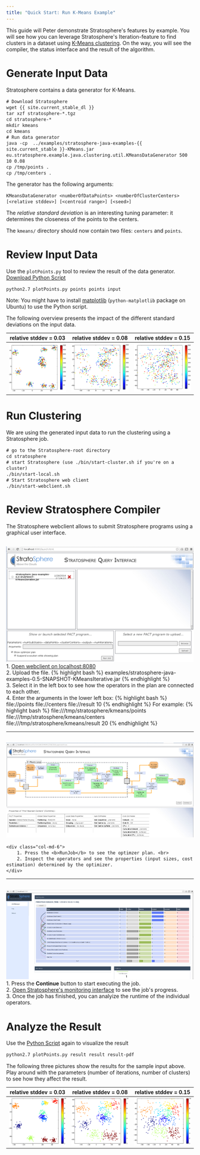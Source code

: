 ```yaml
---
title: "Quick Start: Run K-Means Example"
---
```


This guide will Peter demonstrate Stratosphere's features by example. You will see how you can leverage Stratosphere's Iteration-feature to find clusters in a dataset using [K-Means clustering](http://en.wikipedia.org/wiki/K-means_clustering). 
On the way, you will see the compiler, the status interface and the result of the algorithm.


#  Generate Input Data
Stratosphere contains a data generator for K-Means.

	# Download Stratosphere
	wget {{ site.current_stable_dl }}
	tar xzf stratosphere-*.tgz 
	cd stratosphere-*
	mkdir kmeans
	cd kmeans
	# Run data generator
	java -cp  ../examples/stratosphere-java-examples-{{ site.current_stable }}-KMeans.jar eu.stratosphere.example.java.clustering.util.KMeansDataGenerator 500 10 0.08
	cp /tmp/points .
	cp /tmp/centers .

The generator has the following arguments:

	KMeansDataGenerator <numberOfDataPoints> <numberOfClusterCenters> [<relative stddev>] [<centroid range>] [<seed>]

The _relative standard deviation_ is an interesting tuning parameter: it determines the closeness of the points to the centers.

The `kmeans/` directory should now contain two files: `centers` and `points`.


# Review Input Data
Use the `plotPoints.py` tool to review the result of the data generator. [Download Python Script](quickstart/plotPoints.py)
```bash
python2.7 plotPoints.py points points input
```


Note: You might have to install [matplotlib](http://matplotlib.org/) (`python-matplotlib` package on Ubuntu) to use the Python script.


The following overview presents the impact of the different standard deviations on the input data.

|relative stddev = 0.03|relative stddev = 0.08|relative stddev = 0.15|
|:--------------------:|:--------------------:|:--------------------:|
|<img src="img/quickstart-example/kmeans003.png" alt="example1" style="width: 275px;"/>|<img src="img/quickstart-example/kmeans008.png" alt="example2" style="width: 275px;"/>|<img src="img/quickstart-example/kmeans015.png" alt="example3" style="width: 275px;"/>|


# Run Clustering
We are using the generated input data to run the clustering using a Stratosphere job.

	# go to the Stratosphere-root directory
	cd stratosphere
	# start Stratosphere (use ./bin/start-cluster.sh if you're on a cluster)
	./bin/start-local.sh
	# Start Stratosphere web client
	./bin/start-webclient.sh

# Review Stratosphere Compiler
The Stratosphere webclient allows to submit Stratosphere programs using a graphical user interface.

<div class="row" style="padding-top:15px">
	<div class="col-md-6">
		<a data-lightbox="compiler" href="img/quickstart-example/run-webclient.png" data-lightbox="example-1"><img class="img-responsive" src="img/quickstart-example/run-webclient.png" /></a>
	</div>
	<div class="col-md-6">
		1. <a href="http://localhost:8080/launch.html">Open webclient on localhost:8080</a> <br>
		2. Upload the file. 
			{% highlight bash %}
			examples/stratosphere-java-examples-0.5-SNAPSHOT-KMeansIterative.jar
			{% endhighlight %} </br>
		3. Select it in the left box to see how the operators in the plan are connected to each other. <br>
		4. Enter the arguments in the lower left box:
			{% highlight bash %}
			file://<pathToGenerated>points file://<pathToGenerated>centers file://<pathToGenerated>result 10
			{% endhighlight %}
			For example:
			{% highlight bash %}
			file:///tmp/stratosphere/kmeans/points file:///tmp/stratosphere/kmeans/centers file:///tmp/stratosphere/kmeans/result 20
			{% endhighlight %}
	</div>
</div>
<hr>
<div class="row" style="padding-top:15px">
	<div class="col-md-6">
		<a data-lightbox="compiler" href="img/quickstart-example/compiler-webclient-new.png" data-lightbox="example-1"><img class="img-responsive" src="img/quickstart-example/compiler-webclient-new.png" /></a>
	</div>

	<div class="col-md-6">
		1. Press the <b>RunJob</b> to see the optimzer plan. <br>
		2. Inspect the operators and see the properties (input sizes, cost estimation) determined by the optimizer.
	</div>
</div>
<hr>
<div class="row" style="padding-top:15px">
	<div class="col-md-6">
		<a data-lightbox="compiler" href="img/quickstart-example/jobmanager-running-new.png" data-lightbox="example-1"><img class="img-responsive" src="img/quickstart-example/jobmanager-running-new.png" /></a>
	</div>
	<div class="col-md-6">
		1. Press the <b>Continue</b> button to start executing the job. <br>
		2. <a href="http://localhost:8080/launch.html">Open Stratosphere's monitoring interface</a> to see the job's progress.<br>
		3. Once the job has finished, you can analyize the runtime of the individual operators.
	</div>
</div>


# Analyze the Result

Use the [Python Script](quickstart/plotPoints.py) again to visualize the result

```bash
python2.7 plotPoints.py result result result-pdf
```

The following three pictures show the results for the sample input above. Play around with the parameters (number of iterations, number of clusters) to see how they affect the result.


|relative stddev = 0.03|relative stddev = 0.08|relative stddev = 0.15|
|:--------------------:|:--------------------:|:--------------------:|
|<img src="img/quickstart-example/result003.png" alt="example1" style="width: 275px;"/>|<img src="img/quickstart-example/result008.png" alt="example2" style="width: 275px;"/>|<img src="img/quickstart-example/result015.png" alt="example3" style="width: 275px;"/>|